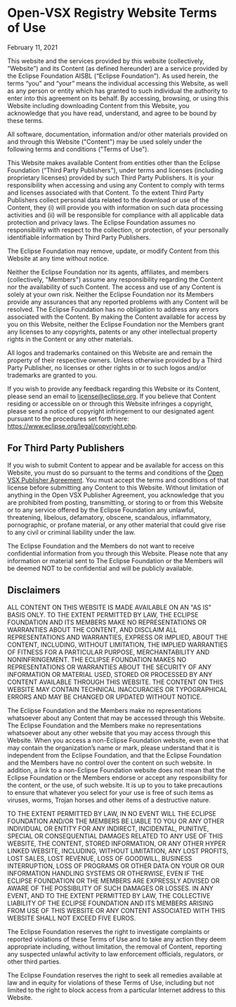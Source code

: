 # Open-VSX Registry Website Terms of Use

February 11, 2021

This website and the services provided by this website (collectively, “Website”) and its Content (as defined hereunder) are a service provided by the Eclipse Foundation AISBL (“Eclipse Foundation”). As used herein, the terms “you” and “your” means the individual accessing this Website, as well as any person or entity which has granted to such individual the authority to enter into this agreement on its behalf. By accessing, browsing, or using this Website including downloading Content from this Website, you acknowledge that you have read, understand, and agree to be bound by these terms. 

All software, documentation, information and/or other materials provided on and through this Website ("Content") may be used solely under the following terms and conditions ("Terms of Use"). 

This Website makes available Content from entities other than the Eclipse Foundation (“Third Party Publishers"), under terms and licenses (including proprietary licenses) provided by such Third Party Publishers. It is your responsibility when accessing and using any Content to comply with terms and licenses associated with that Content. To the extent Third Party Publishers collect personal data related to the download or use of the Content, they (i) will provide you with information on such data processing activities and (ii) will be responsible for compliance with all applicable data protection and privacy laws. The Eclipse Foundation assumes no responsibility with respect to the collection, or protection, of your personally identifiable information by Third Party Publishers.     

The Eclipse Foundation may remove, update, or modify Content from this Website at any time without notice. 

Neither the Eclipse Foundation nor its agents, affiliates, and members (collectively, "Members") assume any responsibility regarding the Content nor the availability of such Content. The access and use of any Content is solely at your own risk. Neither the Eclipse Foundation nor its Members provide any assurances that any reported problems with any Content will be resolved. The Eclipse Foundation has no obligation to address any errors associated with the Content.  By making the Content available for access by you on this Website, neither the Eclipse Foundation nor the Members grant any licenses to any copyrights, patents or any other intellectual property rights in the Content or any other materials. 

All logos and trademarks contained on this Website are and remain the property of their respective owners. Unless otherwise provided by a Third Party Publisher, no licenses or other rights in or to such logos and/or trademarks are granted to you.

If you wish to provide any feedback regarding this Website or its Content, please send an email to license@eclipse.org. If you believe that Content residing or accessible on or through this Website infringes a copyright, please send a notice of copyright infringement to our designated agent pursuant to the procedures set forth here: https://www.eclipse.org/legal/copyright.php.  

## For Third Party Publishers 

If you wish to submit Content to appear and be available for access on this Website, you must do so pursuant to the terms and conditions of the [Open VSX Publisher Agreement](https://www.eclipse.org/legal/documents/eclipse-openvsx-publisher-agreement.pdf). You must accept the terms and conditions of that license before submitting any Content to this Website. Without limitation of anything in the Open VSX Publisher Agreement, you acknowledge that you are prohibited from posting, transmitting, or storing to or from this Website or to any service offered by the Eclipse Foundation any unlawful, threatening, libelous, defamatory, obscene, scandalous, inflammatory, pornographic, or profane material, or any other material that could give rise to any civil or criminal liability under the law.

The Eclipse Foundation and the Members do not want to receive confidential information from you through this Website. Please note that any information or material sent to The Eclipse Foundation or the Members will be deemed NOT to be confidential and will be publicly available. 

## Disclaimers 

ALL CONTENT ON THIS WEBSITE IS MADE AVAILABLE ON AN "AS IS" BASIS ONLY. TO THE EXTENT PERMITTED BY LAW, THE ECLIPSE FOUNDATION AND ITS MEMBERS MAKE NO REPRESENTATIONS OR WARRANTIES ABOUT THE CONTENT, AND DISCLAIM ALL REPRESENTATIONS AND WARRANTIES, EXPRESS OR IMPLIED, ABOUT THE CONTENT, INCLUDING, WITHOUT LIMITATION, THE IMPLIED WARRANTIES OF FITNESS FOR A PARTICULAR PURPOSE, MERCHANTABILITY AND NONINFRINGEMENT. THE ECLIPSE FOUNDATION MAKES NO REPRESENTATIONS OR WARRANTIES ABOUT THE SECURITY OF ANY INFORMATION OR MATERIAL USED, STORED OR PROCESSED BY ANY CONTENT AVAILABLE THROUGH THIS WEBSITE.  THE CONTENT ON THIS WEBSITE MAY CONTAIN TECHNICAL INACCURACIES OR TYPOGRAPHICAL ERRORS AND MAY BE CHANGED OR UPDATED WITHOUT NOTICE. 

The Eclipse Foundation and the Members make no representations whatsoever about any Content that may be accessed through this Website. The Eclipse Foundation and the Members make no representations whatsoever about any other website that you may access through this Website. When you access a non-Eclipse Foundation website, even one that may contain the organization’s name or mark, please understand that it is independent from the Eclipse Foundation, and that the Eclipse Foundation and the Members have no control over the content on such website. In addition, a link to a non-Eclipse Foundation website does not mean that the Eclipse Foundation or the Members endorse or accept any responsibility for the content, or the use, of such website. It is up to you to take precautions to ensure that whatever you select for your use is free of such items as viruses, worms, Trojan horses and other items of a destructive nature. 

TO THE EXTENT PERMITTED BY LAW, IN NO EVENT WILL THE ECLIPSE FOUNDATION AND/OR THE MEMBERS BE LIABLE TO YOU OR ANY OTHER INDIVIDUAL OR ENTITY FOR ANY INDIRECT, INCIDENTAL, PUNITIVE, SPECIAL OR CONSEQUENTIAL DAMAGES RELATED TO ANY USE OF THIS WEBSITE, THE CONTENT, STORED INFORMATION, OR ANY OTHER HYPER LINKED WEBSITE, INCLUDING, WITHOUT LIMITATION, ANY LOST PROFITS, LOST SALES, LOST REVENUE, LOSS OF GOODWILL, BUSINESS INTERRUPTION, LOSS OF PROGRAMS OR OTHER DATA ON YOUR OR OUR INFORMATION HANDLING SYSTEMS OR OTHERWISE, EVEN IF THE ECLIPSE FOUNDATION OR THE MEMBERS ARE EXPRESSLY ADVISED OR AWARE OF THE POSSIBILITY OF SUCH DAMAGES OR LOSSES. IN ANY EVENT, AND TO THE EXTENT PERMITTED BY LAW, THE COLLECTIVE LIABILITY OF THE ECLIPSE FOUNDATION AND ITS MEMBERS ARISING FROM USE OF THIS WEBSITE OR ANY CONTENT ASSOCIATED WITH THIS WEBSITE SHALL NOT EXCEED FIVE EUROS. 

The Eclipse Foundation reserves the right to investigate complaints or reported violations of these Terms of Use and to take any action they deem appropriate including, without limitation, the removal of Content, reporting any suspected unlawful activity to law enforcement officials, regulators, or other third parties. 

The Eclipse Foundation reserves the right to seek all remedies available at law and in equity for violations of these Terms of Use, including but not limited to the right to block access from a particular Internet address to this Website.
